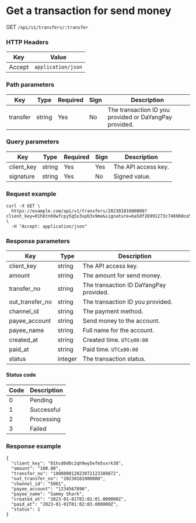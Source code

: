 # Get a transaction for send money

GET `/api/v1/transfers/:transfer`

### HTTP Headers <Badge type="tip" text="Header" vertical="top" />

| Key    | Value              |
| ------ | ------------------ |
| Accept | `application/json` |

### Path parameters <Badge type="tip" text="Path" vertical="top" />

| Key      | Type   | Required | Sign | Description                                            |
| -------- | ------ | -------- | ---- | ------------------------------------------------------ |
| transfer | string | Yes      | No   | The transaction ID you provided or DaYangPay provided. |

### Query parameters <Badge type="tip" text="Query" vertical="top" />

| Key        | Type   | Required | Sign | Description         |
| ---------- | ------ | -------- | ---- | ------------------- |
| client_key | string | Yes      | Yes  | The API access key. |
| signature  | string | Yes      | No   | Signed value.       |

### Request example

```shell
curl -X GET \
  https://example.com/api/v1/transfers/20230101000000?client_key=01h6tn69wfcpy5q5x3vpb3x9me&signature=ba5df26991273c746960ce5238c6479e8ca6116381ac46cea96ffd30fafed082 \
  -H "Accept: application/json"
```

### Response parameters

| Key             | Type    | Description                            |
| --------------- | ------- | -------------------------------------- |
| client_key      | string  | The API access key.                    |
| amount          | string  | The amount for send money.             |
| transfer_no     | string  | The transaction ID DaYangPay provided. |
| out_transfer_no | string  | The transaction ID you provided.       |
| channel_id      | string  | The payment method.                    |
| payee_account   | string  | Send money to the account.             |
| payee_name      | string  | Full name for the account.             |
| created_at      | string  | Created time. `UTC±00:00`              |
| paid_at         | string  | Paid time. `UTC±00:00`                 |
| status          | integer | The transaction status.                |

#### Status code

| Code | Description |
| ---- | ----------- |
| 0    | Pending     |
| 1    | Successful  |
| 2    | Processing  |
| 3    | Failed      |

### Response example

```json{11}
{
  "client_key": "01hcd0d0c2qh9wy5efm5sxrk38",
  "amount": "100.00",
  "transfer_no": "100000012023072123389872",
  "out_transfer_no": "20230101000000",
  "channel_id": "5001",
  "payee_account": "1234567890",
  "payee_name": "Sammy Shark",
  "created_at": "2023-01-01T01:01:01.000000Z",
  "paid_at": "2023-01-01T01:02:03.000000Z",
  "status": 1
}
```
